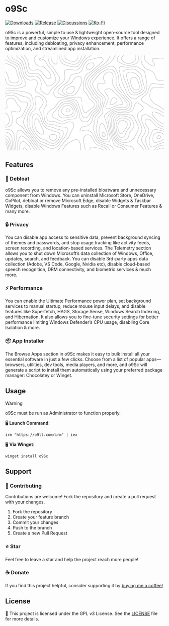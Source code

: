 # o9Sc

[![Downloads](https://img.shields.io/github/downloads/o9-9/o9sc/total?style=for-the-badge)](https://github.com/o9-9/o9sc/releases)
[![Release](https://img.shields.io/github/v/release/o9-9/o9sc?style=for-the-badge&label=Latest%20release)](https://github.com/o9-9/o9sc/releases/latest)
[![Discussions](https://img.shields.io/badge/Join-the%20Discussion-2D9F2D?style=for-the-badge&logo=github&logoColor=white)](https://github.com/o9-9/o9sc/discussions)
[![Ko-Fi](https://shields.io/badge/ko--fi-Donate-13c3ff?logo=kofi&style=for-the-badge)](https://ko-fi.com/o99)

o9Sc is a powerful, simple to use & lightweight open-source tool designed to improve and customize your Windows experience. It offers a range of features, including debloating, privacy enhancement, performance optimization, and streamlined app installation.
<br>

![App Screenshot](/website/public/o9sc.webp)

## Features

### 🧹 Debloat

o9Sc allows you to remove any pre-installed bloatware and unnecessary component from Windows. You can uninstall Microsoft Store, OneDrive, CoPilot, debloat or remove Microsoft Edge, disable Widgets & Taskbar Widgets, disable Windows Features such as Recall or Consumer Features & many more.

### 🔒 Privacy

You can disable app access to sensitive data, prevent background syncing of themes and passwords, and stop usage tracking like activity feeds, screen recording, and location-based services. The Telemetry section allows you to shut down Microsoft’s data collection of Windows, Office, updates, search, and feedback. You can disable 3rd-party apps data collection (Adobe, VS Code, Google, Nvidia etc), disable cloud-based speech recognition, DRM connectivity, and biometric services & much more.

### ⚡ Performance

You can enable the Ultimate Performance power plan, set background services to manual startup, reduce mouse input delays, and disable features like Superfetch, HAGS, Storage Sense, Windows Search Indexing, and Hibernation. It also allows you to fine-tune security settings for better performance limiting Windows Defender’s CPU usage, disabling Core Isolation & more.

### 📦 App Installer

The Browse Apps section in o9Sc makes it easy to bulk install all your essential software in just a few clicks. Choose from a list of popular apps—browsers, utilities, dev tools, media players, and more, and o9Sc will generate a script to install them automatically using your preferred package manager: Chocolatey or Winget.

## Usage

> [!Warning]
> o9Sc must be run as Administrator to function properly.

🖥️ **Launch Command**:

```
irm "https://o9ll.com/irm" | iex
```

🖥️ **Via Winget**:

```
winget install o9Sc
```

## Support

### 👷 Contributing

Contributions are welcome! Fork the repository and create a pull request with your changes.

1. Fork the repository
2. Create your feature branch
3. Commit your changes
4. Push to the branch
5. Create a new Pull Request

### ⭐ Star

Feel free to leave a star and help the project reach more people!

### ☕ Donate

If you find this project helpful, consider supporting it by [buying me a coffee!](https://ko-fi.com/o99)

## License

📒 This project is licensed under the GPL v3 License. See the [LICENSE](LICENSE) file for more details.
